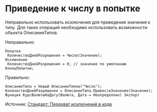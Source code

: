 # Приведение к числу в попытке

Неправильно использовать исключения для приведения значения к типу. Для таких операций необходимо использовать 
возможности объекта ОписаниеТипов.

Неправильно:
```bsl
Попытка
 КоличествоДнейРазрешения = Число(Значение);
Исключение
 КоличествоДнейРазрешения = 0; // значение по умолчанию
КонецПопытки;
```

Правильно:

```bsl
ОписаниеТипа = Новый ОписаниеТипов("Число");
КоличествоДнейРазрешения = ОписаниеТипа.ПривестиЗначение(Значение);
Функция КурсВалютыНаДату(Валюта, Дата = Неопределено) Экспорт
```

Источник: [Стандарт: Перехват исключений в коде](https://its.1c.ru/db/v8std#content:499:hdoc)

